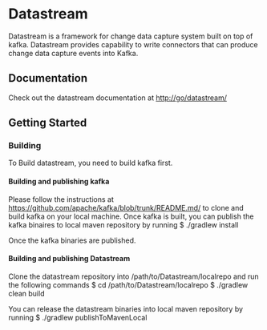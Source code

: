# Datastream
Datastream is a framework for change data capture system built on top of kafka. Datastream provides capability to write connectors that can produce change data capture events into Kafka.

## Documentation

Check out the datastream documentation at <http://go/datastream/>

## Getting Started

### Building

To Build datastream, you need to build kafka first.

#### Building and publishing kafka 

Please follow the instructions at <https://github.com/apache/kafka/blob/trunk/README.md/> to clone and build kafka on your local machine. Once kafka is built, you can publish the kafka binaires to local maven repository by running 
		$ ./gradlew install 

Once the kafka binaries are published. 

#### Building and publishing Datastream

Clone the datastream repository into /path/to/Datastream/localrepo and run the following commands
		$ cd /path/to/Datastream/localrepo
		$ ./gradlew clean build

You can release the datastream binaries into local maven repository by running 
		$ ./gradlew publishToMavenLocal


